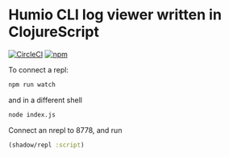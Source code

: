 # Humio CLI log viewer written in ClojureScript

[![CircleCI](https://circleci.com/gh/kipz/oak.svg?style=svg)](https://circleci.com/gh/kipz/oak)
[![npm](https://img.shields.io/npm/v/%40kipz%2Foak)](https://www.npmjs.com/package/@kipz/oak)

To connect a repl:

```bash
npm run watch
```

and in a different shell

```bash
node index.js
```

Connect an nrepl to 8778, and run

```clojure
(shadow/repl :script)
```